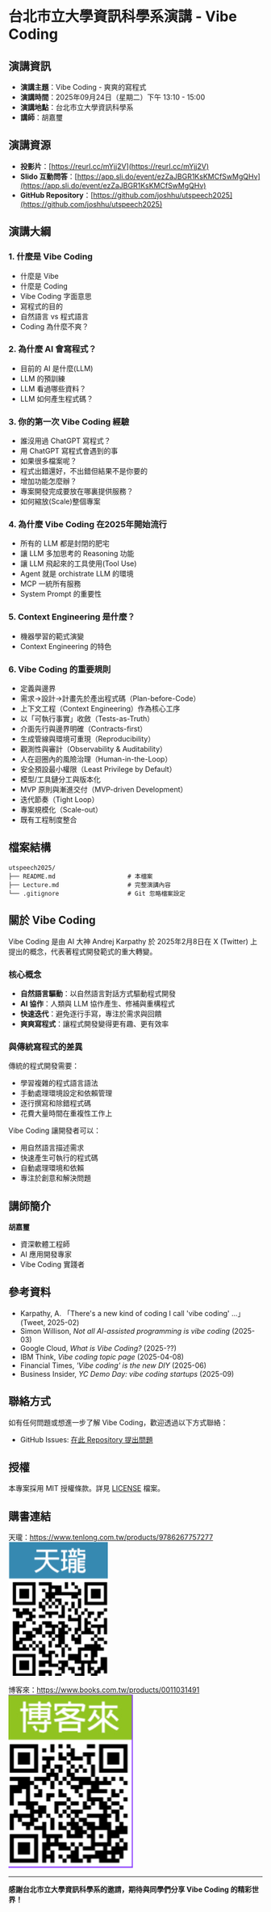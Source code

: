 # 台北市立大學資訊科學系演講 - Vibe Coding

## 演講資訊

- **演講主題**：Vibe Coding - 爽爽的寫程式
- **演講時間**：2025年09月24日（星期二）下午 13:10 - 15:00
- **演講地點**：台北市立大學資訊科學系
- **講師**：胡嘉璽

## 演講資源

- **投影片**：[https://reurl.cc/mYjj2V](https://reurl.cc/mYjj2V)
- **Slido 互動問答**：[https://app.sli.do/event/ezZaJBGR1KsKMCfSwMgQHv](https://app.sli.do/event/ezZaJBGR1KsKMCfSwMgQHv)
- **GitHub Repository**：[https://github.com/joshhu/utspeech2025](https://github.com/joshhu/utspeech2025)

## 演講大綱

### 1. 什麼是 Vibe Coding
- 什麼是 Vibe
- 什麼是 Coding
- Vibe Coding 字面意思
- 寫程式的目的
- 自然語言 vs 程式語言
- Coding 為什麼不爽？

### 2. 為什麼 AI 會寫程式？
- 目前的 AI 是什麼(LLM)
- LLM 的預訓練
- LLM 看過哪些資料？
- LLM 如何產生程式碼？

### 3. 你的第一次 Vibe Coding 經驗
- 誰沒用過 ChatGPT 寫程式？
- 用 ChatGPT 寫程式會遇到的事
- 如果很多檔案呢？
- 程式出錯還好，不出錯但結果不是你要的
- 增加功能怎麼辦？
- 專案開發完成要放在哪裏提供服務？
- 如何縮放(Scale)整個專案

### 4. 為什麼 Vibe Coding 在2025年開始流行
- 所有的 LLM 都是封閉的肥宅
- 讓 LLM 多加思考的 Reasoning 功能
- 讓 LLM 飛起來的工具使用(Tool Use)
- Agent 就是 orchistrate LLM 的環境
- MCP 一統所有服務
- System Prompt 的重要性

### 5. Context Engineering 是什麼？
- 機器學習的範式演變
- Context Engineering 的特色

### 6. Vibe Coding 的重要規則
- 定義與邊界
- 需求→設計→計畫先於產出程式碼（Plan-before-Code）
- 上下文工程（Context Engineering）作為核心工序
- 以「可執行事實」收斂（Tests-as-Truth）
- 介面先行與邊界明確（Contracts-first）
- 生成管線與環境可重現（Reproducibility）
- 觀測性與審計（Observability & Auditability）
- 人在迴圈內的風險治理（Human-in-the-Loop）
- 安全預設最小權限（Least Privilege by Default）
- 模型/工具鏈分工與版本化
- MVP 原則與漸進交付（MVP-driven Development）
- 迭代節奏（Tight Loop）
- 專案規模化（Scale-out）
- 既有工程制度整合

## 檔案結構

```
utspeech2025/
├── README.md                    # 本檔案
├── Lecture.md                   # 完整演講內容
└── .gitignore                   # Git 忽略檔案設定
```

## 關於 Vibe Coding

Vibe Coding 是由 AI 大神 Andrej Karpathy 於 2025年2月8日在 X (Twitter) 上提出的概念，代表著程式開發範式的重大轉變。

### 核心概念
- **自然語言驅動**：以自然語言對話方式驅動程式開發
- **AI 協作**：人類與 LLM 協作產生、修補與重構程式
- **快速迭代**：避免逐行手寫，專注於需求與回饋
- **爽爽寫程式**：讓程式開發變得更有趣、更有效率

### 與傳統寫程式的差異
傳統的程式開發需要：
- 學習複雜的程式語言語法
- 手動處理環境設定和依賴管理
- 逐行撰寫和除錯程式碼
- 花費大量時間在重複性工作上

Vibe Coding 讓開發者可以：
- 用自然語言描述需求
- 快速產生可執行的程式碼
- 自動處理環境和依賴
- 專注於創意和解決問題

## 講師簡介

**胡嘉璽**
- 資深軟體工程師
- AI 應用開發專家
- Vibe Coding 實踐者

## 參考資料

- Karpathy, A. 「There's a new kind of coding I call 'vibe coding' ...」(Tweet, 2025-02)
- Simon Willison, *Not all AI-assisted programming is vibe coding* (2025-03)
- Google Cloud, *What is Vibe Coding?* (2025-??)
- IBM Think, *Vibe coding topic page* (2025-04-08)
- Financial Times, *'Vibe coding' is the new DIY* (2025-06)
- Business Insider, *YC Demo Day: vibe coding startups* (2025-09)

## 聯絡方式

如有任何問題或想進一步了解 Vibe Coding，歡迎透過以下方式聯絡：

- GitHub Issues: [在此 Repository 提出問題](https://github.com/joshhu/utspeech2025/issues)

## 授權

本專案採用 MIT 授權條款。詳見 [LICENSE](LICENSE) 檔案。

## 購書連結

天瓏：https://www.tenlong.com.tw/products/9786267757277
![天瓏](2025_09_24_09_36_06_1.jpg)

博客來：https://www.books.com.tw/products/0011031491
![博客來](2025_09_24_09_36_31_1.jpg)

---

**感謝台北市立大學資訊科學系的邀請，期待與同學們分享 Vibe Coding 的精彩世界！**

